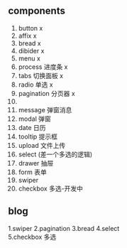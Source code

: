 ## components
1. button x
2. affix x
3. bread x
4. dibider x
5. menu x
6. process 进度条 x
7. tabs 切换面板 x
8. radio 单选 x
9. pagination 分页器 x
10. 
11. message 弹窗消息
12. modal 弹窗
13. date 日历
14. tooltip 提示框
15. upload 文件上传
16. select (差一个多选的逻辑)
17. drawer 抽屉
18. form 表单
19. swiper
20. checkbox 多选-开发中


## blog
1.swiper
2.pagination
3.bread
4.select   
5.checkbox 多选